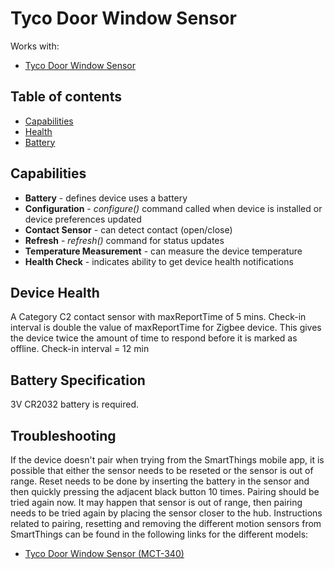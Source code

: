# Tyco Door Window Sensor



Works with: 

* [Tyco Door Window Sensor](https://support.smartthings.com/hc/en-us/articles/204834100-Tyco-Door-Window-Sensor)

## Table of contents

* [Capabilities](#capabilities)
* [Health](#device-health)
* [Battery](#battery-specification)

## Capabilities

* **Battery** - defines device uses a battery
* **Configuration** - _configure()_ command called when device is installed or device preferences updated
* **Contact Sensor** - can detect contact (open/close)
* **Refresh** - _refresh()_ command for status updates
* **Temperature Measurement** - can measure the device temperature
* **Health Check** - indicates ability to get device health notifications

## Device Health

A Category C2 contact sensor with maxReportTime of 5 mins.
Check-in interval is double the value of maxReportTime for Zigbee device. 
This gives the device twice the amount of time to respond before it is marked as offline.
Check-in interval = 12 min

## Battery Specification

3V CR2032 battery is required.

## Troubleshooting

If the device doesn't pair when trying from the SmartThings mobile app, it is possible that either the sensor needs to be reseted or the sensor is out of range.
Reset needs to be done by inserting the battery in the sensor and then quickly pressing the adjacent black button 10 times. Pairing should be tried again now.
It may happen that sensor is out of range, then pairing needs to be tried again by placing the sensor closer to the hub.
Instructions related to pairing, resetting and removing the different motion sensors from SmartThings can be found in the following links
for the different models:
* [Tyco Door Window Sensor (MCT-340)](https://support.smartthings.com/hc/en-us/articles/204834100-Tyco-Door-Window-Sensor)

